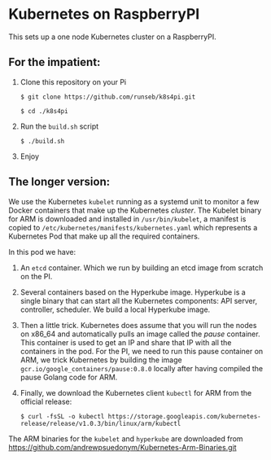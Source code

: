 <!---
   Copyright {yyyy} {name of copyright owner}

   Licensed under the Apache License, Version 2.0 (the "License");
   you may not use this file except in compliance with the License.
   You may obtain a copy of the License at

       http://www.apache.org/licenses/LICENSE-2.0

   Unless required by applicable law or agreed to in writing, software
   distributed under the License is distributed on an "AS IS" BASIS,
   WITHOUT WARRANTIES OR CONDITIONS OF ANY KIND, either express or implied.
   See the License for the specific language governing permissions and
   limitations under the License.
--->

Kubernetes on RaspberryPI
=========================

This sets up a one node Kubernetes cluster on a RaspberryPI.

For the impatient:
------------------

1. Clone this repository on your Pi

     `$ git clone https://github.com/runseb/k8s4pi.git`

     `$ cd ./k8s4pi`

2. Run the `build.sh` script

     `$ ./build.sh`

3. Enjoy

The longer version:
-------------------

We use the Kubernetes `kubelet` running as a systemd unit to monitor a few Docker containers that make up the Kubernetes _cluster_.
The Kubelet binary for ARM is downloaded and installed in `/usr/bin/kubelet`, a manifest is copied to `/etc/kubernetes/manifests/kubernetes.yaml` which represents a Kubernetes Pod that make up all the required containers.

In this pod we have:

1. An `etcd` container. Which we run by building an etcd image from scratch on the PI.
2. Several containers based on the Hyperkube image. Hyperkube is a single binary that can start all the Kubernetes components: API server, controller, scheduler.
We build a local Hyperkube image.
3. Then a little trick. Kubernetes does assume that you will run the nodes on x86_64 and automatically pulls an image called the _pause_ container. This container is used to get an IP and share that IP with all the containers in the pod. For the PI, we need to run this pause container on ARM, we trick Kubernetes by building the image `gcr.io/google_containers/pause:0.8.0` locally after having compiled the pause Golang code for ARM.
4. Finally, we download the Kubernetes client `kubectl` for ARM from the official release:

     `$ curl -fsSL -o kubectl https://storage.googleapis.com/kubernetes-release/release/v1.0.3/bin/linux/arm/kubectl`

The ARM binaries for the `kubelet` and `hyperkube` are downloaded from https://github.com/andrewpsuedonym/Kubernetes-Arm-Binaries.git
